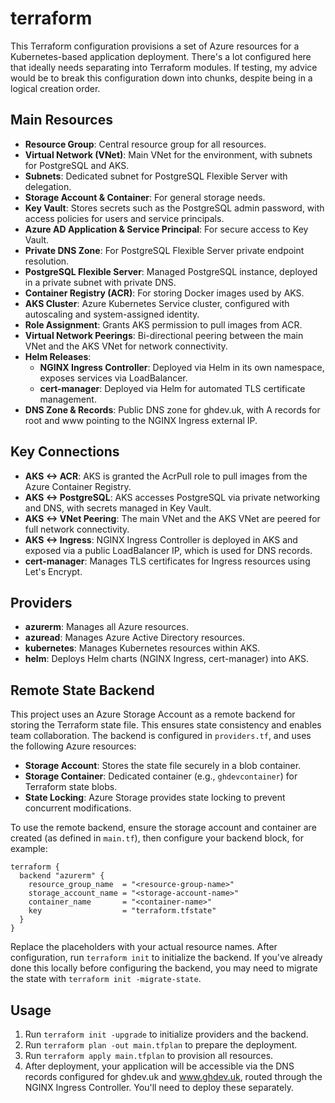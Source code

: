 # terraform

This Terraform configuration provisions a set of Azure resources for a Kubernetes-based application deployment. There's a lot configured here that ideally needs separating into Terraform modules. If testing, my advice would be to break this configuration down into chunks, despite being in a logical creation order.

## Main Resources

- **Resource Group**: Central resource group for all resources.
- **Virtual Network (VNet)**: Main VNet for the environment, with subnets for PostgreSQL and AKS.
- **Subnets**: Dedicated subnet for PostgreSQL Flexible Server with delegation.
- **Storage Account & Container**: For general storage needs.
- **Key Vault**: Stores secrets such as the PostgreSQL admin password, with access policies for users and service principals.
- **Azure AD Application & Service Principal**: For secure access to Key Vault.
- **Private DNS Zone**: For PostgreSQL Flexible Server private endpoint resolution.
- **PostgreSQL Flexible Server**: Managed PostgreSQL instance, deployed in a private subnet with private DNS.
- **Container Registry (ACR)**: For storing Docker images used by AKS.
- **AKS Cluster**: Azure Kubernetes Service cluster, configured with autoscaling and system-assigned identity.
- **Role Assignment**: Grants AKS permission to pull images from ACR.
- **Virtual Network Peerings**: Bi-directional peering between the main VNet and the AKS VNet for network connectivity.
- **Helm Releases**:
  - **NGINX Ingress Controller**: Deployed via Helm in its own namespace, exposes services via LoadBalancer.
  - **cert-manager**: Deployed via Helm for automated TLS certificate management.
- **DNS Zone & Records**: Public DNS zone for ghdev.uk, with A records for root and www pointing to the NGINX Ingress external IP.

## Key Connections

- **AKS <-> ACR**: AKS is granted the AcrPull role to pull images from the Azure Container Registry.
- **AKS <-> PostgreSQL**: AKS accesses PostgreSQL via private networking and DNS, with secrets managed in Key Vault.
- **AKS <-> VNet Peering**: The main VNet and the AKS VNet are peered for full network connectivity.
- **AKS <-> Ingress**: NGINX Ingress Controller is deployed in AKS and exposed via a public LoadBalancer IP, which is used for DNS records.
- **cert-manager**: Manages TLS certificates for Ingress resources using Let's Encrypt.

## Providers

- **azurerm**: Manages all Azure resources.
- **azuread**: Manages Azure Active Directory resources.
- **kubernetes**: Manages Kubernetes resources within AKS.
- **helm**: Deploys Helm charts (NGINX Ingress, cert-manager) into AKS.

## Remote State Backend

This project uses an Azure Storage Account as a remote backend for storing the Terraform state file. This ensures state consistency and enables team collaboration. The backend is configured in `providers.tf`, and uses the following Azure resources:

- **Storage Account**: Stores the state file securely in a blob container.
- **Storage Container**: Dedicated container (e.g., `ghdevcontainer`) for Terraform state blobs.
- **State Locking**: Azure Storage provides state locking to prevent concurrent modifications.

To use the remote backend, ensure the storage account and container are created (as defined in `main.tf`), then configure your backend block, for example:

```hcl
terraform {
  backend "azurerm" {
    resource_group_name  = "<resource-group-name>"
    storage_account_name = "<storage-account-name>"
    container_name       = "<container-name>"
    key                  = "terraform.tfstate"
  }
}
```

Replace the placeholders with your actual resource names. After configuration, run `terraform init` to initialize the backend. If you've already done this locally before configuring the backend, you may need to migrate the state with `terraform init -migrate-state`.

## Usage

1. Run `terraform init -upgrade` to initialize providers and the backend.
2. Run `terraform plan -out main.tfplan` to prepare the deployment.
3. Run `terraform apply main.tfplan` to provision all resources.
4. After deployment, your application will be accessible via the DNS records configured for ghdev.uk and www.ghdev.uk, routed through the NGINX Ingress Controller. You'll need to deploy these separately.
